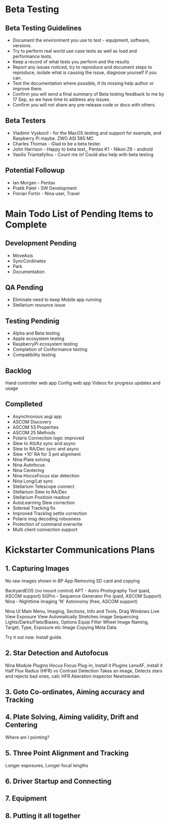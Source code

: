 
# Beta Testing
## Beta Testing Guidelines
* Document the environment you use to test - equipment, software, versions.
* Try to perform real world use case tests as well as load and performance tests.
* Keep a record of what tests you perform and the results
* Report any issues noticed, try to reproduce and document steps to reproduce, isolate what is causing the issue, diagnose yourself if you can.
* Test the documentation where possible, if its missing help author or improve them.
* Confirm you will send a final summary of Beta testing feedback to me by 17 Sep, so we have time to address any issues.
* Confirm you will not share any pre-release code or docs with others.

## Beta Testers
* Vladimir Vyskocil - for the MacOS testing and support for example, and Raspberry Pi maybe.  ZWO ASI 585 MC
* Charles Thomas - Glad to be a beta tester.
* John Harrison - Happy to beta test,, Pentax K1 - Nikon Z6 - android
* Vasilis Triantafyllou - Count me in! Could also help with beta testing
 
## Potential Followup
* Ian Morgan - Pentax
* Pratik Patel - SW Development
* Florian Fortin - Nina user, Travel


# Main Todo List of Pending Items to Complete
## Development Pending
* MoveAxis
* SyncCordinates
* Park
* Documentation
## QA Pending
* Eliminate need to keep Mobile app running
* Stellarium resource issue
## Testing Pendinig
* Alpha and Beta testing
* Apple ecosystem testing
* RaspberryPi ecosystem testing
* Completion of Conformance testing
* Compatibility testing

## Backlog
Hand controller web app
Config web app
Videos for progress updates and usage

## Complleted
* Asynchronous asgi app
* ASCOM Discovery
* ASCOM 53 Properties
* ASCOM 25 Methods
* Polaris Connection logic improved
* Slew to Alt/Az sync and async
* Slew to RA/Dec sync and async
* Slew +10' RA for 3 pnt alignment
* Nina Plate solving
* Nina Autofocus
* Nina Centering
* Nina HocusFocus star detection
* Nina Long/Lat sync
* Stellarium Telescope connect
* Stellarium Slew to RA/Dec
* Stellarium Positioin readout
* AutoLearning Slew correction
* Sidereal Tracking fix
* Improved Tracking settle correction
* Polaris msg decoding robusness
* Protection of  command overwrite
* Multi client connection support


# Kickstarter Communications Plans
## 1. Capturing Images
No raw images shown in BP App
Removing SD card and copying

BackyardEOS (no mount control)
APT - Astro Photography Tool (paid, ASCOM support)
SGPro - Sequence Generator Pro (paid, ASCOM Support)
Nina - Nighttime Imaging 'N' Astronomy (free, ASCOM support)

Nina UI Main Menu, Imaging, Sections, Info and Tools, Drag Windows
Live View
Exposure View
Automatically Stretches image
Sequencing Lights/Darks/Flats/Biases, 
Options Equip Filter Wheel
Image Naming, Target, Type, Exposure etc
Image Copying
Meta Data

Try it out now. Install guide.

## 2. Star Detection and Autofocus
Nina Module
Plugins Hocus Focus Plug-in, Install it
Plugins LensAF, install it
Half Flux Radius (HFR) vs Contrast Detection
Takes an image, Detects stars and rejects bad ones, calc HFR
Aberation inspector Newtownian.


## 3. Goto Co-ordinates, Aiming accuracy and Tracking

## 4. Plate Solving, Aiming validity, Drift and Centering
Where am I pointing?

## 5. Three Point Alignment and Tracking
Longer exposures, Longer focal lengths

## 6. Driver Startup and Connecting

## 7. Equipment

## 8. Putting it all together





